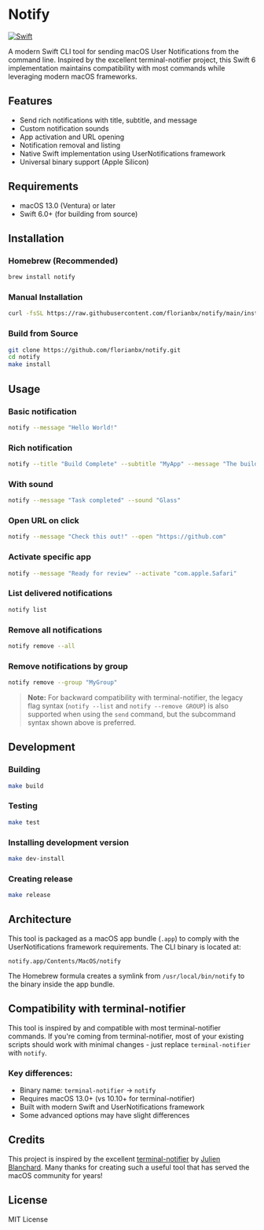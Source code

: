 # Notify

[![Swift](https://github.com/FlorianBx/notify/actions/workflows/swift.yml/badge.svg)](https://github.com/FlorianBx/notify/actions/workflows/swift.yml)

A modern Swift CLI tool for sending macOS User Notifications from the command line. Inspired by the excellent terminal-notifier project, this Swift 6 implementation maintains compatibility with most commands while leveraging modern macOS frameworks.

## Features

- Send rich notifications with title, subtitle, and message
- Custom notification sounds
- App activation and URL opening
- Notification removal and listing
- Native Swift implementation using UserNotifications framework
- Universal binary support (Apple Silicon)

## Requirements

- macOS 13.0 (Ventura) or later
- Swift 6.0+ (for building from source)

## Installation

### Homebrew (Recommended)

```bash
brew install notify
```

### Manual Installation

```bash
curl -fsSL https://raw.githubusercontent.com/florianbx/notify/main/install.sh --install | bash
```

### Build from Source

```bash
git clone https://github.com/florianbx/notify.git
cd notify
make install
```

## Usage

### Basic notification
```bash
notify --message "Hello World!"
```

### Rich notification
```bash
notify --title "Build Complete" --subtitle "MyApp" --message "The build finished successfully"
```

### With sound
```bash
notify --message "Task completed" --sound "Glass"
```

### Open URL on click
```bash
notify --message "Check this out!" --open "https://github.com"
```

### Activate specific app
```bash
notify --message "Ready for review" --activate "com.apple.Safari"
```

### List delivered notifications
```bash
notify list
```

### Remove all notifications
```bash
notify remove --all
```

### Remove notifications by group
```bash
notify remove --group "MyGroup"
```

> **Note:** For backward compatibility with terminal-notifier, the legacy flag syntax (`notify --list` and `notify --remove GROUP`) is also supported when using the `send` command, but the subcommand syntax shown above is preferred.

## Development

### Building
```bash
make build
```

### Testing
```bash
make test
```

### Installing development version
```bash
make dev-install
```

### Creating release
```bash
make release
```

## Architecture

This tool is packaged as a macOS app bundle (`.app`) to comply with the UserNotifications framework requirements. The CLI binary is located at:

```
notify.app/Contents/MacOS/notify
```

The Homebrew formula creates a symlink from `/usr/local/bin/notify` to the binary inside the app bundle.

## Compatibility with terminal-notifier

This tool is inspired by and compatible with most terminal-notifier commands. If you're coming from terminal-notifier, most of your existing scripts should work with minimal changes - just replace `terminal-notifier` with `notify`.

### Key differences:
- Binary name: `terminal-notifier` → `notify`
- Requires macOS 13.0+ (vs 10.10+ for terminal-notifier)
- Built with modern Swift and UserNotifications framework
- Some advanced options may have slight differences

## Credits

This project is inspired by the excellent [terminal-notifier](https://github.com/julienXX/terminal-notifier) by [Julien Blanchard](https://github.com/julienXX). Many thanks for creating such a useful tool that has served the macOS community for years!

## License

MIT License
